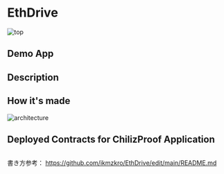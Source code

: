 # EthDrive

![top](./docs/top.png)

## Demo App


## Description

## How it's made

![architecture](./docs/architecture.png)

## Deployed Contracts for ChilizProof Application

```
```


書き方参考：
https://github.com/ikmzkro/EthDrive/edit/main/README.md